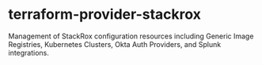 # terraform-provider-stackrox
Management of StackRox configuration resources including Generic Image Registries, Kubernetes Clusters, Okta Auth Providers, and Splunk integrations.

